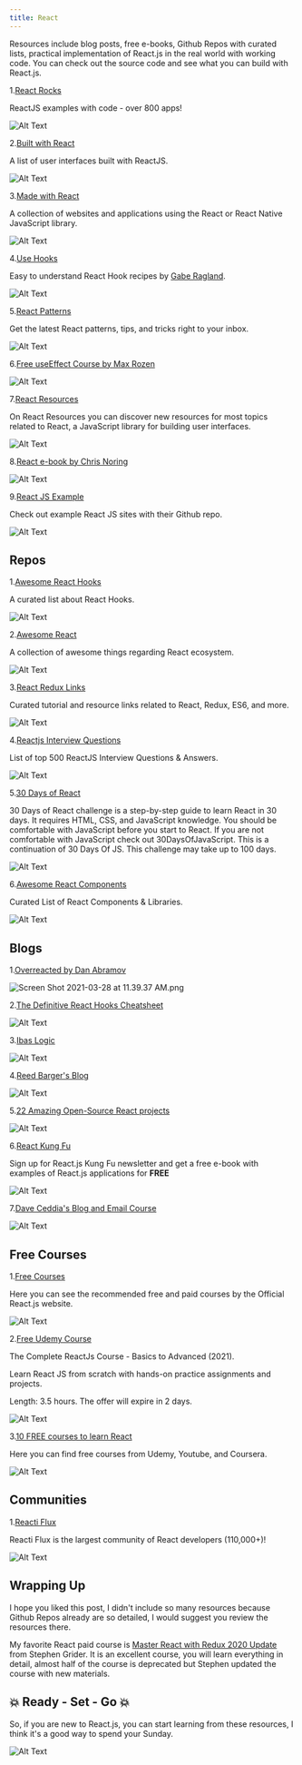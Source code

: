 ```yaml
---
title: React
---
```


Resources include blog posts, free e-books, Github Repos with curated lists, practical implementation of React.js in the real world with working code. You can check out the source code and see what you can build with React.js.

1.[React Rocks](https://react.rocks/)

ReactJS examples with code - over 800 apps!

![Alt Text](https://dev-to-uploads.s3.amazonaws.com/uploads/articles/sp6v23hg3hz1zxfrgllw.png)

2.[Built with React](http://builtwithreact.io/)

A list of user interfaces built with ReactJS.

![Alt Text](https://dev-to-uploads.s3.amazonaws.com/uploads/articles/b3w2o79aajyxhcc5shn4.png)

3.[Made with React](https://madewithreact.com/)

A collection of websites and applications using the React or React Native JavaScript library.

![Alt Text](https://dev-to-uploads.s3.amazonaws.com/uploads/articles/re4sb4bhr5zxzs8f1x92.png)

4.[Use Hooks](https://usehooks.com/)

Easy to understand React Hook recipes by [Gabe Ragland](https://twitter.com/gabe_ragland).

![Alt Text](https://dev-to-uploads.s3.amazonaws.com/uploads/articles/8z5vo2pyut57b7ynszlu.png)

5.[React Patterns](https://reactpatterns.com/)

Get the latest React patterns, tips, and tricks right to your inbox.

![Alt Text](https://dev-to-uploads.s3.amazonaws.com/uploads/articles/bcup4k3bjd43x91lyw2v.png)

6.[Free useEffect Course by Max Rozen](https://maxrozen.com/courses)

![Alt Text](https://dev-to-uploads.s3.amazonaws.com/uploads/articles/foxrkycjot9nf2lui601.png)

7.[React Resources](https://reactresources.com/)

On React Resources you can discover new resources for most topics related to React, a JavaScript library for building user interfaces.

![Alt Text](https://dev-to-uploads.s3.amazonaws.com/uploads/articles/kfolz30vhrn3j23z07sm.png)

8.[React e-book by Chris Noring](https://softchris.github.io/books/react/)

![Alt Text](https://dev-to-uploads.s3.amazonaws.com/uploads/articles/t8u2v5ch9h24i2471c05.png)

9.[React JS Example](https://reactjsexample.com/)

Check out example React JS sites with their Github repo.

![Alt Text](https://dev-to-uploads.s3.amazonaws.com/uploads/articles/2920lep5xp3rry8t2c0e.png)

## Repos

1.[Awesome React Hooks](https://github.com/glauberfc/awesome-react-hooks#readme)

A curated list about React Hooks.

![Alt Text](https://dev-to-uploads.s3.amazonaws.com/uploads/articles/qxjh2l6ct13ncbkk800a.png)

2.[Awesome React](https://github.com/enaqx/awesome-react#readme)

A collection of awesome things regarding React ecosystem.

![Alt Text](https://dev-to-uploads.s3.amazonaws.com/uploads/articles/4ixi5iuin4v7wmcfhjfx.png)

3.[React Redux Links](https://github.com/markerikson/react-redux-links)

Curated tutorial and resource links related to React, Redux, ES6, and more.

![Alt Text](https://dev-to-uploads.s3.amazonaws.com/uploads/articles/cxg4n88eddk1w0rtx4xz.png)

4.[Reactjs Interview Questions](https://github.com/sudheerj/reactjs-interview-questions)

List of top 500 ReactJS Interview Questions & Answers.

![Alt Text](https://dev-to-uploads.s3.amazonaws.com/uploads/articles/in6j2imsi0v5haamyshm.png)

5.[30 Days of React](https://github.com/Asabeneh/30-Days-Of-React)

30 Days of React challenge is a step-by-step guide to learn React in 30 days. It requires HTML, CSS, and JavaScript knowledge. You should be comfortable with JavaScript before you start to React. If you are not comfortable with JavaScript check out 30DaysOfJavaScript. This is a continuation of 30 Days Of JS. This challenge may take up to 100 days.

![Alt Text](https://dev-to-uploads.s3.amazonaws.com/uploads/articles/eejbktcv7vekz8bsm32e.png)

6.[Awesome React Components](https://github.com/brillout/awesome-react-components)

Curated List of React Components & Libraries.

![Alt Text](https://dev-to-uploads.s3.amazonaws.com/uploads/articles/egil48kkjdfn7ikdtimn.png)

## Blogs

1.[Overreacted by Dan Abramov](https://overreacted.io/)

![Screen Shot 2021-03-28 at 11.39.37 AM.png](https://cdn.hashnode.com/res/hashnode/image/upload/v1616956822702/prU4eu-Lc.png)

2.[The Definitive React Hooks Cheatsheet](https://antjanus.com/)

![Alt Text](https://dev-to-uploads.s3.amazonaws.com/uploads/articles/p373qajnfwghzgihgeeq.png)

3.[Ibas Logic](https://ibaslogic.com/series/)

![Alt Text](https://dev-to-uploads.s3.amazonaws.com/uploads/articles/e6h3rv2hzgzohqn04xa7.png)

4.[Reed Barger's Blog](https://reedbarger.com/)

![Alt Text](https://dev-to-uploads.s3.amazonaws.com/uploads/articles/1a0cy4plhatyhof3aydj.png)

5.[22 Amazing Open-Source React projects](https://medium.mybridge.co/22-amazing-open-source-react-projects-cb8230ec719f#.o5umedb6v)

![Alt Text](https://dev-to-uploads.s3.amazonaws.com/uploads/articles/0z9218y3iul1yqyrgc8i.png)

6.[React Kung Fu](https://reactkungfu.com/)

Sign up for React.js Kung Fu newsletter and get a free e-book with examples of React.js applications for **FREE**

![Alt Text](https://dev-to-uploads.s3.amazonaws.com/uploads/articles/gawmxpo0bnrz64krzfzm.png)

7.[Dave Ceddia's Blog and Email Course](https://daveceddia.com/)

![Alt Text](https://dev-to-uploads.s3.amazonaws.com/uploads/articles/w32sb8fmuy3slk94yztj.png)

## Free Courses

1.[Free Courses](https://reactjs.org/community/courses.html)

Here you can see the recommended free and paid courses by the Official React.js website.

![Alt Text](https://dev-to-uploads.s3.amazonaws.com/uploads/articles/8ww10wdeb2s0v50fluz9.png)

2.[Free Udemy Course](https://www.udemy.com/course/react-js-basics-to-advanced/?couponCode=FREEMAR4)

The Complete ReactJs Course - Basics to Advanced (2021).

Learn React JS from scratch with hands-on practice assignments and projects.

Length: 3.5 hours. The offer will expire in 2 days.

![Alt Text](https://dev-to-uploads.s3.amazonaws.com/uploads/articles/fd6xd685hjjk4syzr7kk.png)

3.[10 FREE courses to learn React](https://insta.zaletskyi.com/10-free-courses-to-learn-react/)

Here you can find free courses from Udemy, Youtube, and Coursera.

![Alt Text](https://dev-to-uploads.s3.amazonaws.com/uploads/articles/4hmjyxy8a89n21kpwe2q.png)

## Communities

1.[Reacti Flux](https://discord.com/invite/reactiflux)

Reacti Flux is the largest community of React developers (110,000+)!

![Alt Text](https://dev-to-uploads.s3.amazonaws.com/uploads/articles/at0opxihu02u0o2xvcq2.png)

## Wrapping Up

I hope you liked this post, I didn't include so many resources because Github Repos already are so detailed, I would suggest you review the resources there.

My favorite React paid course is [Master React with Redux 2020 Update](https://www.udemy.com/course/react-redux/) from Stephen Grider. It is an excellent course, you will learn everything in detail, almost half of the course is deprecated but Stephen updated the course with new materials.

## 💥 Ready - Set - Go 💥

So, if you are new to React.js, you can start learning from these resources, I think it's a good way to spend your Sunday.

![Alt Text](https://dev-to-uploads.s3.amazonaws.com/uploads/articles/1ak75fw449yczl7x1cab.gif)
